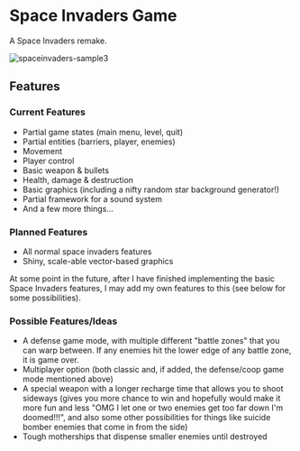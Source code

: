 # Space Invaders Game #

A Space Invaders remake.

![spaceinvaders-sample3](https://cloud.githubusercontent.com/assets/7505459/9895060/b5544dc0-5bf0-11e5-9932-52ddbf0f45f0.png)

## Features ##

### Current Features ###
- Partial game states (main menu, level, quit)
- Partial entities (barriers, player, enemies)
- Movement
- Player control
- Basic weapon & bullets
- Health, damage & destruction
- Basic graphics (including a nifty random star background generator!)
- Partial framework for a sound system
- And a few more things...

### Planned Features ###
- All normal space invaders features
- Shiny, scale-able vector-based graphics

At some point in the future, after I have finished implementing the basic Space Invaders features, I may add my own features to this (see below for some possibilities).

### Possible Features/Ideas ###
- A defense game mode, with multiple different "battle zones" that you can warp between.  If any enemies hit the lower edge of any battle zone, it is game over.
- Multiplayer option (both classic and, if added, the defense/coop game mode mentioned above)
- A special weapon with a longer recharge time that allows you to shoot sideways (gives you more chance to win and hopefully would make it more fun and less "OMG I let one  or two enemies get too far down I'm doomed!!!", and also some other possibilities for things like suicide bomber enemies that come in from the side)
- Tough motherships that dispense smaller enemies until destroyed